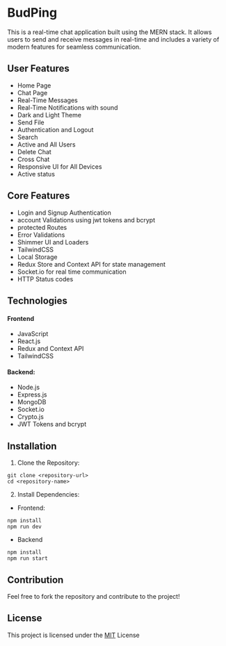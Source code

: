 
# BudPing

This is a real-time chat application built using the MERN stack. It allows users to send and receive messages in real-time and includes a variety of modern features for seamless communication.

## User Features
- Home Page
- Chat Page
- Real-Time Messages
- Real-Time Notifications with sound
- Dark and Light Theme
- Send File
- Authentication and Logout
- Search
- Active and All Users
- Delete Chat
- Cross Chat
- Responsive UI for All Devices
- Active status 

## Core Features
- Login and Signup Authentication
- account Validations using jwt tokens and bcrypt
- protected Routes
- Error Validations
- Shimmer UI and Loaders 
- TailwindCSS
- Local Storage 
- Redux Store and Context API for state management
- Socket.io for real time communication
- HTTP Status codes
## Technologies
#### Frontend
- JavaScript
- React.js
- Redux and Context API
- TailwindCSS

####  Backend:
- Node.js
- Express.js
- MongoDB
- Socket.io
- Crypto.js
- JWT Tokens and bcrypt
## Installation

1. Clone the Repository:
```
git clone <repository-url>
cd <repository-name>

```

2. Install Dependencies:
- Frontend:
```
npm install
npm run dev
```
- Backend
```
npm install
npm run start
```
    
## Contribution
Feel free to fork the repository and contribute to the project!

## License

This project is licensed under the [MIT](https://choosealicense.com/licenses/mit/) License